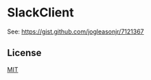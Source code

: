 # SlackClient 


See: https://gist.github.com/jogleasonjr/7121367

## License
[MIT](https://en.wikipedia.org/wiki/MIT_License)